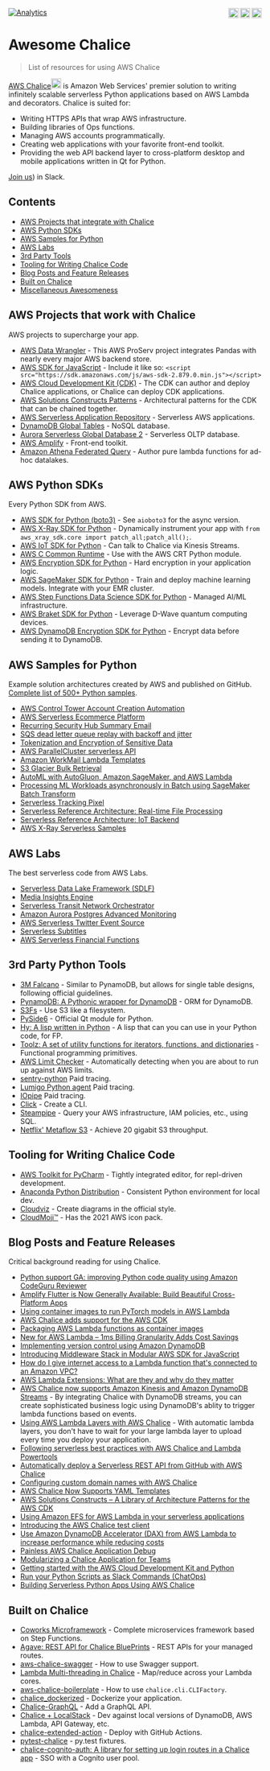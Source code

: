 <a href="https://github.com/chalice-dev/awesome-chalice"><img alight="right" src="https://end4gy838edhwnq.m.pipedream.net" align="right" height="20"></a><a href="https://github.com/aws/chalice"><img src="https://user-images.githubusercontent.com/80226595/110259005-4ec13080-7f5a-11eb-98eb-f84dbac2c736.png" height="20" align="right"></a><a href="https://github.com/sindresorhus/awesome"><img src="https://cdn.rawgit.com/sindresorhus/awesome/d7305f38d29fed78fa85652e3a63e154dd8e8829/media/badge.svg" align="right" height="20"></a>[![Analytics](https://ga-beacon.appspot.com/UA-191636151-1/awesome-chalice?useReferer&pixel)](https://github.com/igrigorik/ga-beacon)
# Awesome Chalice
> List of resources for using AWS Chalice

[AWS Chalice](https://aws.github.io/chalice/)<a href="https://aws.github.io/chalice/"><img src="https://aws.github.io/chalice/_static/img/chalice-logo-icon-small.png" height="20"></a> is Amazon Web Services' premier solution to writing infinitely scalable serverless Python applications based on AWS Lambda and decorators. Chalice is suited for:
- Writing HTTPS APIs that wrap AWS infrastructure.
- Building libraries of Ops functions.
- Managing AWS accounts programmatically.
- Creating web applications with your favorite front-end toolkit.
- Providing the web API backend layer to cross-platform desktop and mobile applications written in Qt for Python.

[Join us](https://join.slack.com/t/chalicedev/shared_invite/zt-naadmddi-MRwgFq40Ge3qfcPJR_RaDQ)) in Slack.

## Contents
- [AWS Projects that integrate with Chalice](#aws-projects-that-integrate-with-chalice)
- [AWS Python SDKs](#aws-python-sdks)
- [AWS Samples for Python](#aws-samples-for-python)
- [AWS Labs](#aws-labs)
- [3rd Party Tools](#3rd-party-python-tools)
- [Tooling for Writing Chalice Code](#tooling-for-writing-chalice-code)
- [Blog Posts and Feature Releases](#blog-posts-and-feature-releases)
- [Built on Chalice](#built-on-chalice)
- [Miscellaneous Awesomeness](#miscellaneous-awesomeness)

## AWS Projects that work with Chalice
AWS projects to supercharge your app.

- [AWS Data Wrangler](https://github.com/awslabs/aws-data-wrangler) - This AWS ProServ project integrates Pandas with nearly every major AWS backend store.
- [AWS SDK for JavaScript](https://aws.amazon.com/sdk-for-javascript/) - Include it like so: `<script src="https://sdk.amazonaws.com/js/aws-sdk-2.879.0.min.js"></script>` 
- [AWS Cloud Development Kit (CDK)](https://aws.amazon.com/cdk/) - The CDK can author and deploy Chalice applications, or Chalice can deploy CDK applications.
- [AWS Solutions Constructs Patterns](https://aws.amazon.com/solutions/constructs/patterns/) - Architectural patterns for the CDK that can be chained together.
- [AWS Serverless Application Repository](https://serverlessrepo.aws.amazon.com/applications) - Serverless AWS applications. 
- [DynamoDB Global Tables](https://aws.amazon.com/dynamodb/global-tables/) - NoSQL database.
- [Aurora Serverless Global Database 2](https://aws.amazon.com/rds/aurora/serverless/) - Serverless OLTP database.
- [AWS Amplify](https://docs.amplify.aws/) - Front-end toolkit.
- [Amazon Athena Federated Query](https://docs.aws.amazon.com/athena/latest/ug/connect-to-a-data-source.html) - Author pure lambda functions for ad-hoc datalakes.

## AWS Python SDKs
Every Python SDK from AWS.

- [AWS SDK for Python (boto3)](https://boto3.amazonaws.com/v1/documentation/api/latest/index.html) - See `aioboto3` for the async version.
- [AWS X-Ray SDK for Python](https://docs.aws.amazon.com/xray/latest/devguide/xray-sdk-python.html) - Dynamically instrument your app with `from aws_xray_sdk.core import patch_all;patch_all();`.
- [AWS IoT SDK for Python](https://github.com/aws/aws-iot-device-sdk-python-v2) - Can talk to Chalice via Kinesis Streams. 
- [AWS C Common Runtime](https://github.com/awslabs/aws-c-common) - Use with the AWS CRT Python module.
- [AWS Encryption SDK for Python](https://github.com/aws/aws-encryption-sdk-python/) - Hard encryption in your application logic.
- [AWS SageMaker SDK for Python](https://github.com/aws/sagemaker-python-sdk) - Train and deploy machine learning models. Integrate with your EMR cluster.
- [AWS Step Functions Data Science SDK for Python](https://github.com/aws/aws-step-functions-data-science-sdk-python) - Managed AI/ML infrastructure.
- [AWS Braket SDK for Python](https://github.com/aws/amazon-braket-sdk-python) - Leverage D-Wave quantum computing devices.
- [AWS DynamoDB Encryption SDK for Python](https://github.com/aws/aws-dynamodb-encryption-python) - Encrypt data before sending it to DynamoDB.

## AWS Samples for Python
Example solution architectures created by AWS and published on GitHub. [Complete list of 500+ Python samples](https://github.com/aws-samples?q=&type=&language=python&sort=). 

- [AWS Control Tower Account Creation Automation](https://github.com/aws-samples/aws-control-tower-automate-account-creation) 
- [AWS Serverless Ecommerce Platform](https://github.com/aws-samples/aws-serverless-ecommerce-platform)
- [Recurring Security Hub Summary Email](https://github.com/aws-samples/aws-security-hub-summary-email)
- [SQS dead letter queue replay with backoff and jitter](https://github.com/aws-samples/amazon-sqs-dlq-replay-backoff)
- [Tokenization and Encryption of Sensitive Data](https://github.com/aws-samples/aws-serverless-tokenization)
- [AWS ParallelCluster serverless API](https://github.com/aws-samples/aws-parallelcluster-serverless-api)
- [Amazon WorkMail Lambda Templates](https://github.com/aws-samples/amazon-workmail-lambda-templates)
- [S3 Glacier Bulk Retrieval](https://github.com/aws-samples/s3-glacier-bulk-retrieval)
- [AutoML with AutoGluon, Amazon SageMaker, and AWS Lambda](https://github.com/aws-samples/automl-pipeline-with-autogluon-sagemaker-lambda)
- [Processing ML Workloads asynchronously in Batch using SageMaker Batch Transform](https://github.com/aws-samples/aws-asynchronous-ml-processing)
- [Serverless Tracking Pixel](https://github.com/aws-samples/aws-serverless-tracking-pixel)
- [Serverless Reference Architecture: Real-time File Processing](https://github.com/aws-samples/lambda-refarch-fileprocessing)
- [Serverless Reference Architecture: IoT Backend](https://github.com/aws-samples/lambda-refarch-iotbackend)
- [AWS X-Ray Serverless Samples](https://github.com/aws-samples/aws-xray-serverless-samples)

## AWS Labs
The best serverless code from AWS Labs.

- [Serverless Data Lake Framework (SDLF)](https://github.com/awslabs/aws-serverless-data-lake-framework)
- [Media Insights Engine](https://github.com/awslabs/aws-media-insights-engine)
- [Serverless Transit Network Orchestrator](https://github.com/awslabs/serverless-transit-network-orchestrator)
- [Amazon Aurora Postgres Advanced Monitoring](https://github.com/awslabs/amazon-aurora-postgres-monitoring)
- [AWS Serverless Twitter Event Source](https://github.com/awslabs/aws-serverless-twitter-event-source)
- [Serverless Subtitles](https://github.com/awslabs/serverless-subtitles)
- [AWS Serverless Financial Functions](https://github.com/awslabs/aws-serverless-financial-functions)

## 3rd Party Python Tools
- [3M Falcano](https://github.com/3mcloud/falcano) - Similar to PynamoDB, but allows for single table designs, following official guidelines. 
- [PynamoDB: A Pythonic wrapper for DynamoDB](https://github.com/pynamodb/PynamoDB) - ORM for DynamoDB.
- [S3Fs](https://s3fs.readthedocs.io/en/latest/) - Use S3 like a filesystem.
- [PySide6](https://www.qt.io/blog/qt-for-python-6-released) - Official Qt module for Python.
- [Hy: A lisp written in Python](https://docs.hylang.org/en/master/tutorial.html) - A lisp that can you can use in your Python code, for FP.
- [Toolz: A set of utility functions for iterators, functions, and dictionaries](https://github.com/pytoolz/toolz) - Functional programming primitives.
- [AWS Limit Checker](https://github.com/jantman/awslimitchecker) - Automatically detecting when you are about to run up against AWS limits.
- [sentry-python](https://github.com/getsentry/sentry-python/blob/af163ff176b2c22952443dc5ec535aed98656fc2/tests/integrations/chalice/test_chalice.py) Paid tracing.
- [Lumigo Python agent](https://github.com/lumigo-io/python_tracer/blob/1ab55406befe494aa61384576339b49a1e681623/src/lumigo_tracer/examples/chalice.py) Paid tracing.
- [IOpipe](https://github.com/iopipe/iopipe-python#chalice) Paid tracing.
- [Click](https://click.palletsprojects.com/en/7.x/) - Create a CLI.
- [Steampipe](https://steampipe.io/) - Query your AWS infrastructure, IAM policies, etc., using SQL.
- [Netflix' Metaflow S3](https://github.com/Netflix/metaflow/blob/master/metaflow/datatools/s3.py) - Achieve 20 gigabit S3 throughput.


## Tooling for Writing Chalice Code
- [AWS Toolkit for PyCharm](https://aws.amazon.com/pycharm/) - Tightly integrated editor, for repl-driven development.
- [Anaconda Python Distribution](https://www.anaconda.com/products/individual/download-success) - Consistent Python environment for local dev.
- [Cloudviz](https://cloudviz.io/) - Create diagrams in the official style.
- [CloudMoji™](https://cloudmoji.com/) - Has the 2021 AWS icon pack.

## Blog Posts and Feature Releases
Critical background reading for using Chalice.
- [Python support GA: improving Python code quality using Amazon CodeGuru Reviewer](https://aws.amazon.com/blogs/devops/python-support-ga-improving-python-code-quality-using-amazon-codeguru-reviewer/)
- [Amplify Flutter is Now Generally Available: Build Beautiful Cross-Platform Apps](https://aws.amazon.com/blogs/aws/amplify-flutter-is-now-generally-available-build-beautiful-cross-platform-apps/)
- [Using container images to run PyTorch models in AWS Lambda](https://aws.amazon.com/blogs/machine-learning/using-container-images-to-run-pytorch-models-in-aws-lambda/)
- [AWS Chalice adds support for the AWS CDK](https://aws.amazon.com/blogs/developer/aws-chalice-adds-support-for-the-aws-cdk/)
- [Packaging AWS Lambda functions as container images](https://acloudguru.com/blog/engineering/packaging-aws-lambda-functions-as-container-images)
- [New for AWS Lambda – 1ms Billing Granularity Adds Cost Savings](https://aws.amazon.com/blogs/aws/new-for-aws-lambda-1ms-billing-granularity-adds-cost-savings/)
- [Implementing version control using Amazon DynamoDB](https://aws.amazon.com/blogs/database/implementing-version-control-using-amazon-dynamodb/)
- [Introducing Middleware Stack in Modular AWS SDK for JavaScript](https://aws.amazon.com/blogs/developer/middleware-stack-modular-aws-sdk-js/)
- [How do I give internet access to a Lambda function that's connected to an Amazon VPC?](https://aws.amazon.com/premiumsupport/knowledge-center/internet-access-lambda-function/)
- [AWS Lambda Extensions: What are they and why do they matter](https://lumigo.io/blog/aws-lambda-extensions-what-are-they-and-why-do-they-matter/)
- [AWS Chalice now supports Amazon Kinesis and Amazon DynamoDB Streams](https://aws.amazon.com/blogs/developer/aws-chalice-now-supports-amazon-kinesis-and-amazon-dynamodb-streams/) - By integrating Chalice with DynamoDB streams, you can create sophisticated business logic using DynamoDB's ablity to trigger lambda functions based on events.
- [Using AWS Lambda Layers with AWS Chalice](https://aws.amazon.com/blogs/developer/using-aws-lambda-layers-with-aws-chalice/) - With automatic lambda layers, you don't have to wait for your large lambda layer to upload every time you deploy your application.
- [Following serverless best practices with AWS Chalice and Lambda Powertools](https://aws.amazon.com/blogs/developer/following-serverless-best-practices-with-aws-chalice-and-lambda-powertools/)
- [Automatically deploy a Serverless REST API from GitHub with AWS Chalice](https://aws.amazon.com/blogs/developer/automatically-deploy-a-serverless-rest-api-from-github-with-aws-chalice/)
- [Configuring custom domain names with AWS Chalice](https://aws.amazon.com/blogs/developer/configuring-custom-domain-names-with-aws-chalice/)
- [AWS Chalice Now Supports YAML Templates](https://aws.amazon.com/blogs/developer/aws-chalice-now-supports-yaml-templates/)
- [AWS Solutions Constructs – A Library of Architecture Patterns for the AWS CDK](https://aws.amazon.com/blogs/aws/aws-solutions-constructs-a-library-of-architecture-patterns-for-the-aws-cdk/)
- [Using Amazon EFS for AWS Lambda in your serverless applications](https://aws.amazon.com/blogs/compute/using-amazon-efs-for-aws-lambda-in-your-serverless-applications/)
- [Introducing the AWS Chalice test client](https://aws.amazon.com/blogs/developer/introducing-the-new-test-client-for-aws-chalice/)
- [Use Amazon DynamoDB Accelerator (DAX) from AWS Lambda to increase performance while reducing costs](https://aws.amazon.com/blogs/database/how-to-increase-performance-while-reducing-costs-by-using-amazon-dynamodb-accelerator-dax-and-aws-lambda/)
- [Painless AWS Chalice Application Debug](https://medium.com/cyberark-engineering/painless-aws-chalice-application-debug-90534e33cf76)
- [Modularizing a Chalice Application for Teams](https://medium.com/tensoriot/modularizing-a-chalice-application-for-teams-f716f496b94b)
- [Getting started with the AWS Cloud Development Kit and Python](https://aws.amazon.com/blogs/developer/getting-started-with-the-aws-cloud-development-kit-and-python/)
- [Run your Python Scripts as Slack Commands (ChatOps)](https://medium.com/@yogeshingale94/run-your-python-scripts-as-slack-commands-chatops-63bc334b74cd)
- [Building Serverless Python Apps Using AWS Chalice](https://realpython.com/aws-chalice-serverless-python/)

## Built on Chalice
- [Coworks Microframework](https://github.com/gdoumenc/coworks) - Complete microservices framework based on Step Functions.
- [Agave: REST API for Chalice BluePrints](https://github.com/cuenca-mx/agave) - REST APIs for your managed routes.
- [aws-chalice-swagger](https://github.com/samuelkhtu/aws-chalice-swagger) - How to use Swagger support.
- [Lambda Multi-threading in Chalice](https://github.com/vumdao/multithread-in-lambda) - Map/reduce across your Lambda cores.
- [aws-chalice-boilerplate](https://github.com/GabrielTavares99/aws-chalice-boilerplate) - How to use `chalice.cli.CLIFactory`.
- [chalice_dockerized](https://github.com/vanderlvoff/chalice_dockerized) - Dockerize your application.
- [Chalice-GraphQL](https://github.com/jrbeilke/chalice-graphql) - Add a GraphQL API.
- [Chalice + LocalStack](https://github.com/localstack/chalice-local) - Dev against local versions of DynamoDB, AWS Lambda, API Gateway, etc.
- [chalice-extended-action](https://github.com/jayef0/chalice-extended-action) - Deploy with GitHub Actions.
- [pytest-chalice](https://github.com/studio3104/pytest-chalice) - py.test fixtures.
- [chalice-cognito-auth: A library for setting up login routes in a Chalice app](https://github.com/stealthycoin/chalice-cognito-auth) - SSO with a Cognito user pool.

